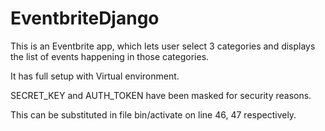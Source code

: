 # EventbriteDjango

This is an Eventbrite app, which lets user select 3 categories and displays the list of events happening in those categories.

It has full setup with Virtual environment. 

SECRET_KEY and AUTH_TOKEN have been masked for security reasons.

This can be substituted in file bin/activate on line 46, 47 respectively.
